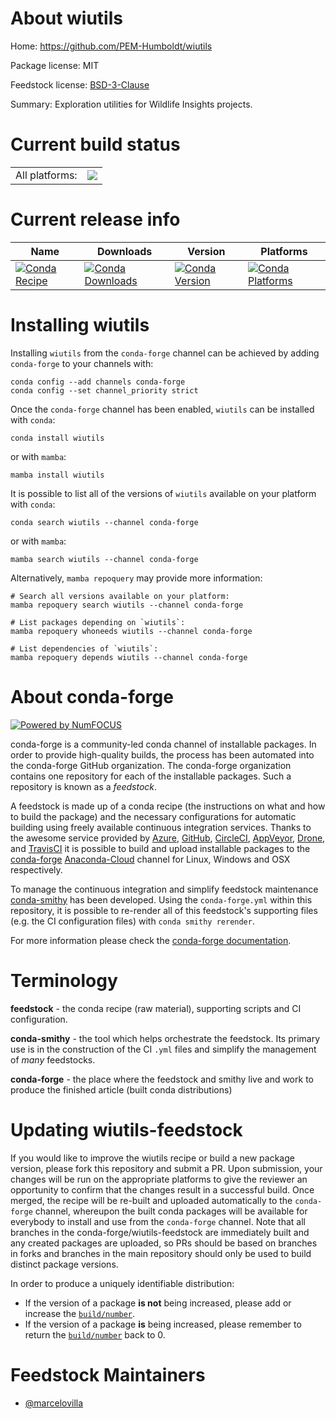 About wiutils
=============

Home: https://github.com/PEM-Humboldt/wiutils

Package license: MIT

Feedstock license: [BSD-3-Clause](https://github.com/conda-forge/wiutils-feedstock/blob/main/LICENSE.txt)

Summary: Exploration utilities for Wildlife Insights projects.

Current build status
====================


<table><tr><td>All platforms:</td>
    <td>
      <a href="https://dev.azure.com/conda-forge/feedstock-builds/_build/latest?definitionId=14411&branchName=main">
        <img src="https://dev.azure.com/conda-forge/feedstock-builds/_apis/build/status/wiutils-feedstock?branchName=main">
      </a>
    </td>
  </tr>
</table>

Current release info
====================

| Name | Downloads | Version | Platforms |
| --- | --- | --- | --- |
| [![Conda Recipe](https://img.shields.io/badge/recipe-wiutils-green.svg)](https://anaconda.org/conda-forge/wiutils) | [![Conda Downloads](https://img.shields.io/conda/dn/conda-forge/wiutils.svg)](https://anaconda.org/conda-forge/wiutils) | [![Conda Version](https://img.shields.io/conda/vn/conda-forge/wiutils.svg)](https://anaconda.org/conda-forge/wiutils) | [![Conda Platforms](https://img.shields.io/conda/pn/conda-forge/wiutils.svg)](https://anaconda.org/conda-forge/wiutils) |

Installing wiutils
==================

Installing `wiutils` from the `conda-forge` channel can be achieved by adding `conda-forge` to your channels with:

```
conda config --add channels conda-forge
conda config --set channel_priority strict
```

Once the `conda-forge` channel has been enabled, `wiutils` can be installed with `conda`:

```
conda install wiutils
```

or with `mamba`:

```
mamba install wiutils
```

It is possible to list all of the versions of `wiutils` available on your platform with `conda`:

```
conda search wiutils --channel conda-forge
```

or with `mamba`:

```
mamba search wiutils --channel conda-forge
```

Alternatively, `mamba repoquery` may provide more information:

```
# Search all versions available on your platform:
mamba repoquery search wiutils --channel conda-forge

# List packages depending on `wiutils`:
mamba repoquery whoneeds wiutils --channel conda-forge

# List dependencies of `wiutils`:
mamba repoquery depends wiutils --channel conda-forge
```


About conda-forge
=================

[![Powered by
NumFOCUS](https://img.shields.io/badge/powered%20by-NumFOCUS-orange.svg?style=flat&colorA=E1523D&colorB=007D8A)](https://numfocus.org)

conda-forge is a community-led conda channel of installable packages.
In order to provide high-quality builds, the process has been automated into the
conda-forge GitHub organization. The conda-forge organization contains one repository
for each of the installable packages. Such a repository is known as a *feedstock*.

A feedstock is made up of a conda recipe (the instructions on what and how to build
the package) and the necessary configurations for automatic building using freely
available continuous integration services. Thanks to the awesome service provided by
[Azure](https://azure.microsoft.com/en-us/services/devops/), [GitHub](https://github.com/),
[CircleCI](https://circleci.com/), [AppVeyor](https://www.appveyor.com/),
[Drone](https://cloud.drone.io/welcome), and [TravisCI](https://travis-ci.com/)
it is possible to build and upload installable packages to the
[conda-forge](https://anaconda.org/conda-forge) [Anaconda-Cloud](https://anaconda.org/)
channel for Linux, Windows and OSX respectively.

To manage the continuous integration and simplify feedstock maintenance
[conda-smithy](https://github.com/conda-forge/conda-smithy) has been developed.
Using the ``conda-forge.yml`` within this repository, it is possible to re-render all of
this feedstock's supporting files (e.g. the CI configuration files) with ``conda smithy rerender``.

For more information please check the [conda-forge documentation](https://conda-forge.org/docs/).

Terminology
===========

**feedstock** - the conda recipe (raw material), supporting scripts and CI configuration.

**conda-smithy** - the tool which helps orchestrate the feedstock.
                   Its primary use is in the construction of the CI ``.yml`` files
                   and simplify the management of *many* feedstocks.

**conda-forge** - the place where the feedstock and smithy live and work to
                  produce the finished article (built conda distributions)


Updating wiutils-feedstock
==========================

If you would like to improve the wiutils recipe or build a new
package version, please fork this repository and submit a PR. Upon submission,
your changes will be run on the appropriate platforms to give the reviewer an
opportunity to confirm that the changes result in a successful build. Once
merged, the recipe will be re-built and uploaded automatically to the
`conda-forge` channel, whereupon the built conda packages will be available for
everybody to install and use from the `conda-forge` channel.
Note that all branches in the conda-forge/wiutils-feedstock are
immediately built and any created packages are uploaded, so PRs should be based
on branches in forks and branches in the main repository should only be used to
build distinct package versions.

In order to produce a uniquely identifiable distribution:
 * If the version of a package **is not** being increased, please add or increase
   the [``build/number``](https://docs.conda.io/projects/conda-build/en/latest/resources/define-metadata.html#build-number-and-string).
 * If the version of a package **is** being increased, please remember to return
   the [``build/number``](https://docs.conda.io/projects/conda-build/en/latest/resources/define-metadata.html#build-number-and-string)
   back to 0.

Feedstock Maintainers
=====================

* [@marcelovilla](https://github.com/marcelovilla/)

